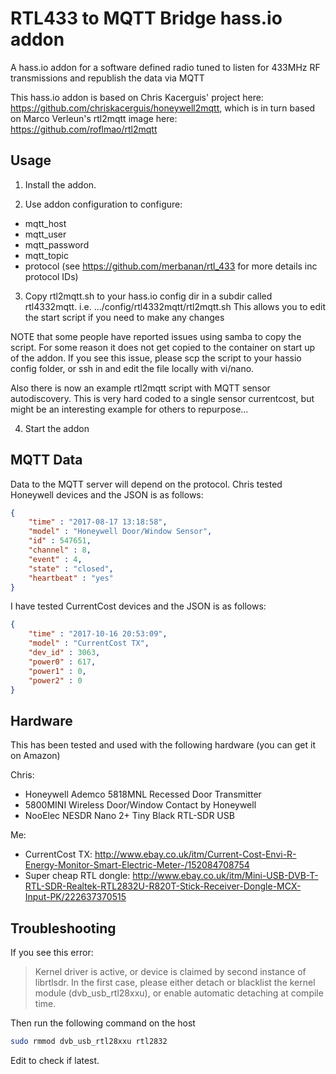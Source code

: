 # RTL433 to MQTT Bridge hass.io addon
A hass.io addon for a software defined radio tuned to listen for 433MHz RF transmissions and republish the data via MQTT

This hass.io addon is based on Chris Kacerguis' project here: https://github.com/chriskacerguis/honeywell2mqtt,
which is in turn based on Marco Verleun's rtl2mqtt image here: https://github.com/roflmao/rtl2mqtt

## Usage

1) Install the addon.

2) Use addon configuration to configure:
- mqtt_host
- mqtt_user
- mqtt_password
- mqtt_topic
- protocol (see https://github.com/merbanan/rtl_433 for more details inc protocol IDs)

3) Copy rtl2mqtt.sh to your hass.io config dir in a subdir called rtl4332mqtt.
i.e.
.../config/rtl4332mqtt/rtl2mqtt.sh
This allows you to edit the start script if you need to make any changes

NOTE that some people have reported issues using samba to copy the script. For some reason it does not get copied to the container on start up of the addon. If you see this issue, please scp the script to your hassio config folder, or ssh in and edit the file locally with vi/nano.

Also there is now an example rtl2mqtt script with MQTT sensor autodiscovery. This is very hard coded to a single sensor currentcost, but might be an interesting example for others to repurpose...


4) Start the addon


## MQTT Data

Data to the MQTT server will depend on the protocol.
Chris tested Honeywell devices and the JSON is as follows:

```json
{
    "time" : "2017-08-17 13:18:58",
    "model" : "Honeywell Door/Window Sensor",
    "id" : 547651,
    "channel" : 8,
    "event" : 4,
    "state" : "closed",
    "heartbeat" : "yes"
}
```

I have tested CurrentCost devices and the JSON is as follows:

```json
{
    "time" : "2017-10-16 20:53:09",
    "model" : "CurrentCost TX",
    "dev_id" : 3063,
    "power0" : 617,
    "power1" : 0,
    "power2" : 0
}
```

## Hardware

This has been tested and used with the following hardware (you can get it on Amazon)

Chris:
- Honeywell Ademco 5818MNL Recessed Door Transmitter
- 5800MINI Wireless Door/Window Contact by Honeywell
- NooElec NESDR Nano 2+ Tiny Black RTL-SDR USB

Me:
- CurrentCost TX: http://www.ebay.co.uk/itm/Current-Cost-Envi-R-Energy-Monitor-Smart-Electric-Meter-/152084708754
- Super cheap RTL dongle: http://www.ebay.co.uk/itm/Mini-USB-DVB-T-RTL-SDR-Realtek-RTL2832U-R820T-Stick-Receiver-Dongle-MCX-Input-PK/222637370515


## Troubleshooting

If you see this error:

> Kernel driver is active, or device is claimed by second instance of librtlsdr.
> In the first case, please either detach or blacklist the kernel module
> (dvb_usb_rtl28xxu), or enable automatic detaching at compile time.

Then run the following command on the host

```bash
sudo rmmod dvb_usb_rtl28xxu rtl2832
```

Edit to check if latest.
